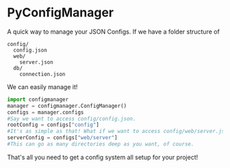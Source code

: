 # PyConfigManager

A quick way to manage your JSON Configs. If we have a folder structure of 
```
config/
  config.json
  web/
    server.json
  db/
    connection.json
```
We can easily manage it! 

```py
import configmanager
manager = configmanager.ConfigManager()
configs = manager.configs
#Say we want to access config/config.json. 
rootConfig = configs["config"]
#It's as simple as that! What if we want to access config/web/server.json? Simple! 
serverConfig = configs["web/server"]
#This can go as many directories deep as you want, of course.
```

That's all you need to get a config system all setup for your project!
